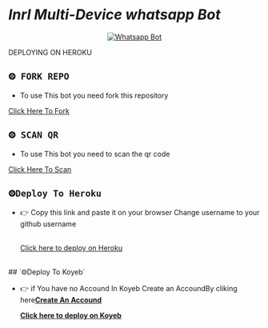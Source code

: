 
# *Inrl Multi-Device whatsapp Bot*
<div align="center">
  
  [![Whatsapp Bot](https://readme-typing-svg.herokuapp.com?font=times-bold-italic&color=%23F7F7F7&duration=4862&center=true&vCenter=true&lines=WELCOME+TO+INRL+MD+GIT+REPO)](https://chat.whatsapp.com/GuoCHF6Wjci8rKPe6CKHsi)
</div>

DEPLOYING ON HEROKU
  <div align="left">
   
## `⨷ FORK REPO`

- To use This bot you need fork this repository<br>

[Click Here To Fork](https://github.com/inrl-official/inrl-bot-md/fork)

## `⨷ SCAN QR`

- To use This bot you need to scan the qr code<br>

[Click Here To Scan](https://frendpage.vercel.app/)


## `⨷Deploy To Heroku`  
  

- 👉 Copy this link and paste it on your browser Change username to your github username<br><br>

  [Click here to deploy on Heroku](https://inrl-deploy-web.vercel.app/)
<br>
## `⨷Deploy To Koyeb`  
  

- 👉 if You have no Accound In Koyeb Create an AccoundBy cliking here<b>[Create An Accound](https://app.koyeb.com/)<br>

  [Click here to deploy on Koyeb](https://app.koyeb.com/apps/deploy?type=docker&image=quay.io/inrlwabot/inrl-bot:latest&env[SESSION_ID]&env[WORKTYPE]&env[U_STATUS]&env[MENSION_TEXT]&env[MENSION_AUDIO]&env[MENSION_IMG]&env[BAD_WORD_TEXT]&env[SET_ANTI_LINK]&env[FACK_REMOVE]&env[ANTI_LINK_ALL]&env[ALIVE_DATA]&env[CALL_BLOCK]&env[PM_BLOCK]&env[REACT]&env[PROCFILE_DATA]&env[BOT_INFO]&env[GROUP_CHAT]&env[CHATBOT]&env[SUDO]&env[OWNER]&env[LANG]&env[BGMBOT]&env[PASSWORD]&env[READ_CHAT]&env[FOOTER]&env[INSTAGRAM]&env[PACKNAME]&env[GIT]&env[WEB]&env[YT]&env[CAPTION]&env[WAGRP]&env[AUDIO_DATA]&env[STICKER_DATA]&name=inrl-bot-md&env[KOYEB_NAME]=inrl-official&env[PORT]=8080)
<br>

</div>

<div align="left">
  
